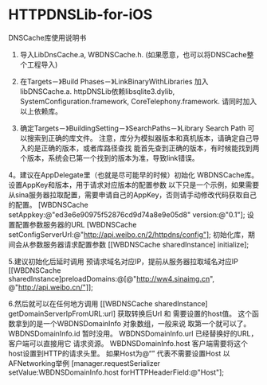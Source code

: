 # HTTPDNSLib-for-iOS
DNSCache库使用说明书

1. 导入LibDnsCache.a, WBDNSCache.h. (如果愿意，也可以将DNSCache整个工程导入)

2. 在Targets－》Build Phases－》LinkBinaryWithLibraries 加入libDNSCache.a.  httpDNSLib依赖libsqlite3.dylib, SystemConfiguration.framework, CoreTelephony.framework. 请同时加入以上依赖库。

3. 确定Targets－》BuildingSetting－》SearchPaths－》Library Search Path 可以搜索到正确的库文件。
注意，库分为模拟器版本和真机版本，请确定自己导入的是正确的版本，或者库路径查找 能首先查到正确的版本，有时候能找到两个版本，系统会已第一个找到的版本为准，导致link错误。

4。建议在AppDelegate里（也就是尽可能早的时候）初始化 WBDNSCache库。
设置AppKey和版本，用于请求对应版本的配置参数
以下只是一个示例，如果需要从sina服务器拉取配置，需要申请自己的AppKey，否则请手动修改代码获取自己的配置。
[WBDNSCache setAppkey:@"ed3e6e90975f52876cd9d74a8e9e05d8" version:@"0.1"];
设置配置参数服务器的URL
[WBDNSCache setConfigServerUrl:@"http://api.weibo.cn/2/httpdns/config"];
初始化库，期间会从参数服务器请求配置参数
[[WBDNSCache sharedInstance] initialize];

5.建议初始化后延时调用 预请求域名对应IP，提前从服务器拉取域名对应IP
[[WBDNSCache sharedInstance]preloadDomains:@[@"http://ww4.sinaimg.cn", @"http://api.weibo.cn/"]];

6.然后就可以在任何地方调用
[[WBDNSCache sharedInstance] getDomainServerIpFromURL:url]
获取转换后Url 和 需要设置的host值。
这个函数拿到的是一个WBDNSDomainInfo 对象数组，一般来说 取第一个就可以了。
WBDNSDomainInfo.id 暂时没用。
WBDNSDomainInfo.url 已经替换好的URL， 客户端可以直接用它 请求资源。
WBDNSDomainInfo.host 客户端需要将这个host设置到HTTP的请求头里。 如果Host为@“” 代表不需要设置Host
以AFNetworking举例
[manager.requestSerializer setValue:WBDNSDomainInfo.host forHTTPHeaderField:@"Host"];

